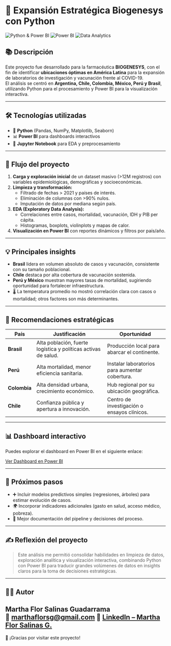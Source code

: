# 🚀 Expansión Estratégica Biogenesys con Python

![Python & Power BI](https://img.shields.io/badge/Python-3.10-blue?style=flat&logo=python)
![Power BI](https://img.shields.io/badge/Power%20BI-Dashboard-yellow?logo=powerbi&logoColor=black)
![Data Analytics](https://img.shields.io/badge/Data-Analytics-green)

## 📚 Descripción
Este proyecto fue desarrollado para la farmacéutica **BIOGENESYS**, con el fin de identificar **ubicaciones óptimas en América Latina** para la expansión de laboratorios de investigación y vacunación frente al COVID-19.  
El análisis se centró en **Argentina, Chile, Colombia, México, Perú y Brasil**, utilizando Python para el procesamiento y Power BI para la visualización interactiva.

---

## 🛠 Tecnologías utilizadas
- 🐍 **Python** (Pandas, NumPy, Matplotlib, Seaborn)
- 📊 **Power BI** para dashboards interactivos
- 📓 **Jupyter Notebook** para EDA y preprocesamiento

---

## 🚀 Flujo del proyecto
1. **Carga y exploración inicial** de un dataset masivo (>12M registros) con variables epidemiológicas, demográficas y socioeconómicas.
2. **Limpieza y transformación:**
   - Filtrado de fechas > 2021 y países de interés.
   - Eliminación de columnas con >90% nulos.
   - Imputación de datos por mediana según país.
3. **EDA (Exploratory Data Analysis):**
   - Correlaciones entre casos, mortalidad, vacunación, IDH y PIB per cápita.
   - Histogramas, boxplots, violinplots y mapas de calor.
4. **Visualización en Power BI** con reportes dinámicos y filtros por país/año.

---

## 💡 Principales insights
- **Brasil** lidera en volumen absoluto de casos y vacunación, consistente con su tamaño poblacional.
- **Chile** destaca por alta cobertura de vacunación sostenida.
- **Perú y México** muestran mayores tasas de mortalidad, sugiriendo oportunidad para fortalecer infraestructura.
- 🌡 La temperatura promedio no mostró correlación clara con casos o mortalidad; otros factores son más determinantes.

---

## 🏥 Recomendaciones estratégicas
| País      | Justificación | Oportunidad |
|-----------|---------------|-------------|
| **Brasil** | Alta población, fuerte logística y políticas activas de salud. | Producción local para abarcar el continente. |
| **Perú**   | Alta mortalidad, menor eficiencia sanitaria. | Instalar laboratorios para aumentar cobertura. |
| **Colombia** | Alta densidad urbana, crecimiento económico. | Hub regional por su ubicación geográfica. |
| **Chile** | Confianza pública y apertura a innovación. | Centro de investigación o ensayos clínicos. |

---

## 📊 Dashboard interactivo

Puedes explorar el dashboard en Power BI en el siguiente enlace:

[Ver Dashboard en Power BI](https://app.powerbi.com/view?r=eyJrIjoiMTE0ZTdkMjktYWZiNi00YjNmLWE4YzMtZWY4ODcxMzUyYjdjIiwidCI6ImQ4MzdlZDExLWY2OTYtNGM4OS04OGZkLTdjY2Q5NmY4NjAxNSJ9&pageName=3a4448a834b8ecb8394c)


---

## 🚀 Próximos pasos
- ➕ Incluir modelos predictivos simples (regresiones, árboles) para estimar evolución de casos.
- 🌍 Incorporar indicadores adicionales (gasto en salud, acceso médico, pobreza).
- 📝 Mejor documentación del pipeline y decisiones del proceso.

---

## ✍️ Reflexión del proyecto
> Este análisis me permitió consolidar habilidades en limpieza de datos, exploración analítica y visualización interactiva, combinando Python con Power BI para traducir grandes volúmenes de datos en insights claros para la toma de decisiones estratégicas.

---

## 👩‍💻 Autor
**Martha Flor Salinas Guadarrama**  
📧 [marthaflorsg@gmail.com](mailto:marthaflorsg@gmail.com) 
🔗 [LinkedIn – Martha Flor Salinas G.](https://www.linkedin.com/in/mflor-salinas-g)
---

🚀 ¡Gracias por visitar este proyecto!

